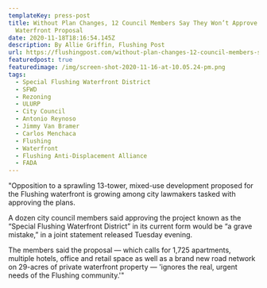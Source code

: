 ```yaml
---
templateKey: press-post
title: Without Plan Changes, 12 Council Members Say They Won’t Approve Flushing
  Waterfront Proposal
date: 2020-11-18T18:16:54.145Z
description: By Allie Griffin, Flushing Post
url: https://flushingpost.com/without-plan-changes-12-council-members-say-they-wont-approve-flushing-waterfront-proposal
featuredpost: true
featuredimage: /img/screen-shot-2020-11-16-at-10.05.24-pm.png
tags:
  - Special Flushing Waterfront District
  - SFWD
  - Rezoning
  - ULURP
  - City Council
  - Antonio Reynoso
  - Jimmy Van Bramer
  - Carlos Menchaca
  - Flushing
  - Waterfront
  - Flushing Anti-Displacement Alliance
  - FADA
---
```

"Opposition to a sprawling 13-tower, mixed-use development proposed for the Flushing waterfront is growing among city lawmakers tasked with approving the plans.

A dozen city council members said approving the project known as the “Special Flushing Waterfront District” in its current form would be “a grave mistake,” in a joint statement released Tuesday evening.

The members said the proposal — which calls for 1,725 apartments, multiple hotels, office and retail space as well as a brand new road network on 29-acres of private waterfront property — 'ignores the real, urgent needs of the Flushing community.'"
